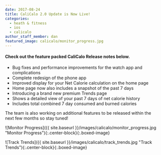 ```yaml
---
date: 2017-08-24
title: CaliCalo 2.0 Update is Now Live!
categories:
  - heath & fitness
  - ios
  - calicalo
author_staff_member: dan
featured_image: calicalo/monitor_progress.jpg
---
```


#### Check out the feature packed CaliCalo Release notes below.

* Bug fixes and performance improvements for the watch app and complications
* Complete redesign of the phone app
* Improved display for your Net Calorie calculation on the home page
* Home page now also includes a snapshot of the past 7 days
* Introducing a brand new premium Trends page
* Shows a detailed view of your past 7 days of net calorie history
* Includes total combined 7 day consumed and burned calories

The team is also working on additional features to be released within the next few months so stay tuned!

<div class="row">
<div class="col-md-6">

![Monitor Progress]({{ site.baseurl }}/images/calicalo/monitor_progress.jpg "Monitor Progress"){:.center-block}{:.boxed-image}

</div>
<div class="col-md-6">

![Track Trends]({{ site.baseurl }}/images/calicalo/track_trends.jpg "Track Trends"){:.center-block}{:.boxed-image}

</div>
</div>